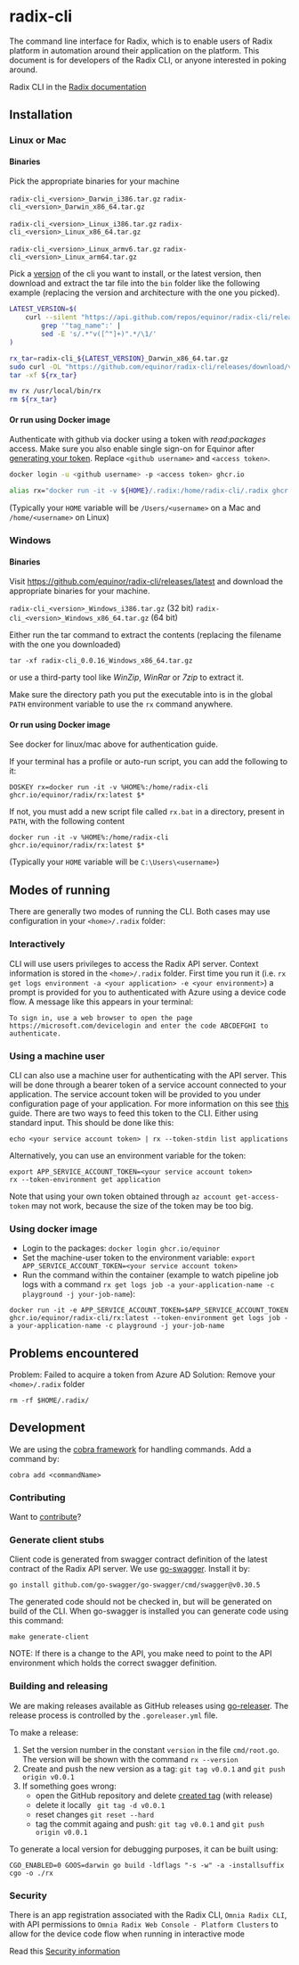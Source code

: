 # radix-cli

The command line interface for Radix, which is to enable users of Radix platform in automation around their application on the platform. This document is for developers of the Radix CLI, or anyone interested in poking around.

Radix CLI in the [Radix documentation](https://radix.equinor.com/docs/topic-radix-cli/)

## Installation

### Linux or Mac

#### Binaries

Pick the appropriate binaries for your machine

`radix-cli_<version>_Darwin_i386.tar.gz` `radix-cli_<version>_Darwin_x86_64.tar.gz`

`radix-cli_<version>_Linux_i386.tar.gz` `radix-cli_<version>_Linux_x86_64.tar.gz`

`radix-cli_<version>_Linux_armv6.tar.gz` `radix-cli_<version>_Linux_arm64.tar.gz`

Pick a [version](https://github.com/equinor/radix-cli/releases) of the cli you want to install, or the latest version, then download and extract the tar file into the `bin` folder like the following example (replacing the version and architecture with the one you picked).

```bash
LATEST_VERSION=$(
    curl --silent "https://api.github.com/repos/equinor/radix-cli/releases/latest" |
        grep '"tag_name":' |
        sed -E 's/.*"v([^"]+)".*/\1/'
)

rx_tar=radix-cli_${LATEST_VERSION}_Darwin_x86_64.tar.gz
sudo curl -OL "https://github.com/equinor/radix-cli/releases/download/v${LATEST_VERSION}/${rx_tar}"
tar -xf ${rx_tar}

mv rx /usr/local/bin/rx
rm ${rx_tar}
```

#### Or run using Docker image

Authenticate with github via docker using a token with _read:packages_ access. Make sure you also enable single sign-on for Equinor after [generating your token](https://github.com/settings/tokens). Replace `<github username>` and `<access token>`.

```bash
docker login -u <github username> -p <access token> ghcr.io

alias rx="docker run -it -v ${HOME}/.radix:/home/radix-cli/.radix ghcr.io/equinor/radix/rx:latest"
```

(Typically your `HOME` variable will be `/Users/<username>` on a Mac and `/home/<username>` on Linux)

### Windows

#### Binaries

Visit https://github.com/equinor/radix-cli/releases/latest and download the appropriate binaries for your machine.

`radix-cli_<version>_Windows_i386.tar.gz` (32 bit)
`radix-cli_<version>_Windows_x86_64.tar.gz` (64 bit)

Either run the tar command to extract the contents (replacing the filename with the one you downloaded)

```batch
tar -xf radix-cli_0.0.16_Windows_x86_64.tar.gz
```

or use a third-party tool like _WinZip_, _WinRar_ or _7zip_ to extract it.

Make sure the directory path you put the executable into is in the global `PATH` environment variable to use the `rx` command anywhere.

#### Or run using Docker image

See docker for linux/mac above for authentication guide.

If your terminal has a profile or auto-run script, you can add the following to it:

```batch
DOSKEY rx=docker run -it -v %HOME%:/home/radix-cli ghcr.io/equinor/radix/rx:latest $*
```

If not, you must add a new script file called `rx.bat` in a directory, present in `PATH`, with the following content

```batch
docker run -it -v %HOME%:/home/radix-cli ghcr.io/equinor/radix/rx:latest $*
```

(Typically your `HOME` variable will be `C:\Users\<username>`)

## Modes of running

There are generally two modes of running the CLI. Both cases may use configuration in your `<home>/.radix` folder:

### Interactively

CLI will use users privileges to access the Radix API server. Context information is stored in the `<home>/.radix` folder. First time you run it (i.e. `rx get logs environment -a <your application> -e <your environment>`) a prompt is provided for you to authenticated with Azure using a device code flow. A message like this appears in your terminal:

`To sign in, use a web browser to open the page https://microsoft.com/devicelogin and enter the code ABCDEFGHI to authenticate.`

### Using a machine user

CLI can also use a machine user for authenticating with the API server. This will be done through a bearer token of a service account connected to your application. The service account token will be provided to you under configuration page of your application. For more information on this see [this](https://www.radix.equinor.com/guides/deploy-only/#machine-user-token) guide. There are two ways to feed this token to the CLI. Either using standard input. This should be done like this:

`echo <your service account token> | rx --token-stdin list applications`

Alternatively, you can use an environment variable for the token:

```
export APP_SERVICE_ACCOUNT_TOKEN=<your service account token>
rx --token-environment get application
```

Note that using your own token obtained through `az account get-access-token` may not work, because the size of the token may be too big.

### Using docker image

* Login to the packages: `docker login ghcr.io/equinor`
* Set the machine-user token to the environment variable: `export APP_SERVICE_ACCOUNT_TOKEN=<your service account token>`
* Run the command within the container (example to watch pipeline job logs with a command `rx get logs job -a your-application-name -c playground -j your-job-name`): 
```shell
docker run -it -e APP_SERVICE_ACCOUNT_TOKEN=$APP_SERVICE_ACCOUNT_TOKEN  ghcr.io/equinor/radix-cli/rx:latest --token-environment get logs job -a your-application-name -c playground -j your-job-name
```

## Problems encountered

Problem: Failed to acquire a token from Azure AD
Solution: Remove your `<home>/.radix` folder

```
rm -rf $HOME/.radix/
```

## Development

We are using the [cobra framework](https://github.com/spf13/cobra) for handling commands. Add a command by:

```
cobra add <commandName>
```

### Contributing

Want to [contribute](./CONTRIBUTING.md)?

### Generate client stubs

Client code is generated from swagger contract definition of the latest contract of the Radix API server. We use [go-swagger](https://github.com/go-swagger/go-swagger/blob/master/docs/install.md). Install it by:
```
go install github.com/go-swagger/go-swagger/cmd/swagger@v0.30.5
```
The generated code should not be checked in, but will be generated on build of the CLI. When go-swagger is installed you can generate code using this command:
```
make generate-client
```

NOTE: If there is a change to the API, you make need to point to the API environment which holds the correct swagger definition.

### Building and releasing

We are making releases available as GitHub releases using [go-releaser](https://goreleaser.com/). The release process is controlled by the `.goreleaser.yml` file. 

To make a release:
1. Set the version number in the constant `version` in the file `cmd/root.go`. The version will be shown with the command `rx --version`
2. Create and push the new version as a tag: `git tag v0.0.1` and `git push origin v0.0.1`
3. If something goes wrong:
   - open the GitHub repository and delete [created tag](https://github.com/equinor/radix-cli/tags/) (with release)
   - delete it locally ` git tag -d v0.0.1`
   - reset changes `git reset --hard`
   - tag the commit againg and push: `git tag v0.0.1` and `git push origin v0.0.1`

To generate a local version for debugging purposes, it can be built using:

```
CGO_ENABLED=0 GOOS=darwin go build -ldflags "-s -w" -a -installsuffix cgo -o ./rx
```

### Security

There is an app registration associated with the Radix CLI, `Omnia Radix CLI`, with API permissions to `Omnia Radix Web Console - Platform Clusters` to allow for the device code flow when running in interactive mode

Read this [Security information](./security.md)
